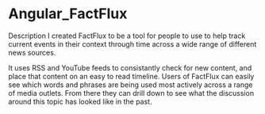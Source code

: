 # Angular_FactFlux

Description
I created FactFlux to be a tool for people to use to help track current events in their context through time across a wide range of different news sources.

It uses RSS and YouTube feeds to consistantly check for new content, and place that content on an easy to read timeline. Users of FactFlux can easily see which words and phrases are being used most actively across a range of media outlets. From there they can drill down to see what the discussion around this topic has looked like in the past.

